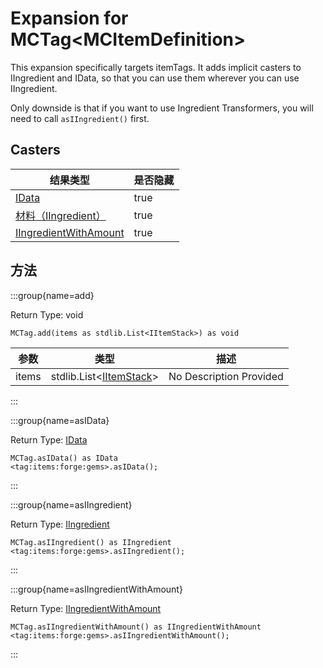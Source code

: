 # Expansion for MCTag&lt;MCItemDefinition&gt;

This expansion specifically targets itemTags. It adds implicit casters to IIngredient and IData, so that you can use them wherever you can use IIngredient. <p> Only downside is that if you want to use Ingredient Transformers, you will need to call `asIIngredient()` first.

## Casters

| 结果类型                                                              | 是否隐藏 |
| ----------------------------------------------------------------- | ---- |
| [IData](/vanilla/api/data/IData)                                  | true |
| [材料（IIngredient）](/vanilla/api/items/IIngredient)                 | true |
| [IIngredientWithAmount](/vanilla/api/items/IIngredientWithAmount) | true |

## 方法

:::group{name=add}

Return Type: void

```zenscript
MCTag.add(items as stdlib.List<IItemStack>) as void
```

| 参数    | 类型                                                                         | 描述                      |
| ----- | -------------------------------------------------------------------------- | ----------------------- |
| items | stdlib.List&lt;[IItemStack](/vanilla/api/items/IItemStack)&gt; | No Description Provided |


:::

:::group{name=asIData}

Return Type: [IData](/vanilla/api/data/IData)

```zenscript
MCTag.asIData() as IData
<tag:items:forge:gems>.asIData();
```

:::

:::group{name=asIIngredient}

Return Type: [IIngredient](/vanilla/api/items/IIngredient)

```zenscript
MCTag.asIIngredient() as IIngredient
<tag:items:forge:gems>.asIIngredient();
```

:::

:::group{name=asIIngredientWithAmount}

Return Type: [IIngredientWithAmount](/vanilla/api/items/IIngredientWithAmount)

```zenscript
MCTag.asIIngredientWithAmount() as IIngredientWithAmount
<tag:items:forge:gems>.asIIngredientWithAmount();
```

:::


